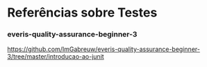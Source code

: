 # Referências sobre Testes

### everis-quality-assurance-beginner-3

https://github.com/ImGabreuw/everis-quality-assurance-beginner-3/tree/master/introducao-ao-junit